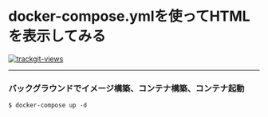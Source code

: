# docker-compose.ymlを使ってHTMLを表示してみる

<a href="https://trackgit.com">
<img src="https://us-central1-trackgit-analytics.cloudfunctions.net/token/ping/lgw137vyaeyy6u43sblg" alt="trackgit-views" />
</a>

---

### バックグラウンドでイメージ構築、コンテナ構築、コンテナ起動
```
$ docker-compose up -d
```
